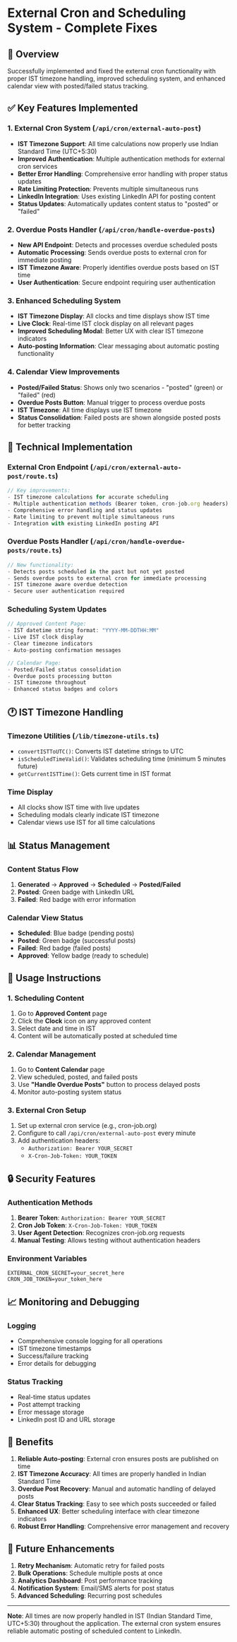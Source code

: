 # External Cron and Scheduling System - Complete Fixes

## 🎯 Overview

Successfully implemented and fixed the external cron functionality with proper IST timezone handling, improved scheduling system, and enhanced calendar view with posted/failed status tracking.

## ✅ Key Features Implemented

### 1. **External Cron System** (`/api/cron/external-auto-post`)
- **IST Timezone Support**: All time calculations now properly use Indian Standard Time (UTC+5:30)
- **Improved Authentication**: Multiple authentication methods for external cron services
- **Better Error Handling**: Comprehensive error handling with proper status updates
- **Rate Limiting Protection**: Prevents multiple simultaneous runs
- **LinkedIn Integration**: Uses existing LinkedIn API for posting content
- **Status Updates**: Automatically updates content status to "posted" or "failed"

### 2. **Overdue Posts Handler** (`/api/cron/handle-overdue-posts`)
- **New API Endpoint**: Detects and processes overdue scheduled posts
- **Automatic Processing**: Sends overdue posts to external cron for immediate posting
- **IST Timezone Aware**: Properly identifies overdue posts based on IST time
- **User Authentication**: Secure endpoint requiring user authentication

### 3. **Enhanced Scheduling System**
- **IST Timezone Display**: All clocks and time displays show IST time
- **Live Clock**: Real-time IST clock display on all relevant pages
- **Improved Scheduling Modal**: Better UX with clear IST timezone indicators
- **Auto-posting Information**: Clear messaging about automatic posting functionality

### 4. **Calendar View Improvements**
- **Posted/Failed Status**: Shows only two scenarios - "posted" (green) or "failed" (red)
- **Overdue Posts Button**: Manual trigger to process overdue posts
- **IST Timezone**: All time displays use IST timezone
- **Status Consolidation**: Failed posts are shown alongside posted posts for better tracking

## 🔧 Technical Implementation

### External Cron Endpoint (`/api/cron/external-auto-post/route.ts`)

```typescript
// Key improvements:
- IST timezone calculations for accurate scheduling
- Multiple authentication methods (Bearer token, cron-job.org headers)
- Comprehensive error handling and status updates
- Rate limiting to prevent multiple simultaneous runs
- Integration with existing LinkedIn posting API
```

### Overdue Posts Handler (`/api/cron/handle-overdue-posts/route.ts`)

```typescript
// New functionality:
- Detects posts scheduled in the past but not yet posted
- Sends overdue posts to external cron for immediate processing
- IST timezone aware overdue detection
- Secure user authentication required
```

### Scheduling System Updates

```typescript
// Approved Content Page:
- IST datetime string format: "YYYY-MM-DDTHH:MM"
- Live IST clock display
- Clear timezone indicators
- Auto-posting confirmation messages

// Calendar Page:
- Posted/Failed status consolidation
- Overdue posts processing button
- IST timezone throughout
- Enhanced status badges and colors
```

## 🕐 IST Timezone Handling

### Timezone Utilities (`/lib/timezone-utils.ts`)
- `convertISTToUTC()`: Converts IST datetime strings to UTC
- `isScheduledTimeValid()`: Validates scheduling time (minimum 5 minutes future)
- `getCurrentISTTime()`: Gets current time in IST format

### Time Display
- All clocks show IST time with live updates
- Scheduling modals clearly indicate IST timezone
- Calendar views use IST for all time calculations

## 📊 Status Management

### Content Status Flow
1. **Generated** → **Approved** → **Scheduled** → **Posted/Failed**
2. **Posted**: Green badge with LinkedIn URL
3. **Failed**: Red badge with error information

### Calendar View Status
- **Scheduled**: Blue badge (pending posts)
- **Posted**: Green badge (successful posts)
- **Failed**: Red badge (failed posts)
- **Approved**: Yellow badge (ready to schedule)

## 🚀 Usage Instructions

### 1. Scheduling Content
1. Go to **Approved Content** page
2. Click the **Clock** icon on any approved content
3. Select date and time in IST
4. Content will be automatically posted at scheduled time

### 2. Calendar Management
1. Go to **Content Calendar** page
2. View scheduled, posted, and failed posts
3. Use **"Handle Overdue Posts"** button to process delayed posts
4. Monitor auto-posting system status

### 3. External Cron Setup
1. Set up external cron service (e.g., cron-job.org)
2. Configure to call `/api/cron/external-auto-post` every minute
3. Add authentication headers:
   - `Authorization: Bearer YOUR_SECRET`
   - `X-Cron-Job-Token: YOUR_TOKEN`

## 🔒 Security Features

### Authentication Methods
1. **Bearer Token**: `Authorization: Bearer YOUR_SECRET`
2. **Cron Job Token**: `X-Cron-Job-Token: YOUR_TOKEN`
3. **User Agent Detection**: Recognizes cron-job.org requests
4. **Manual Testing**: Allows testing without authentication headers

### Environment Variables
```env
EXTERNAL_CRON_SECRET=your_secret_here
CRON_JOB_TOKEN=your_token_here
```

## 📈 Monitoring and Debugging

### Logging
- Comprehensive console logging for all operations
- IST timezone timestamps
- Success/failure tracking
- Error details for debugging

### Status Tracking
- Real-time status updates
- Post attempt tracking
- Error message storage
- LinkedIn post ID and URL storage

## 🎉 Benefits

1. **Reliable Auto-posting**: External cron ensures posts are published on time
2. **IST Timezone Accuracy**: All times are properly handled in Indian Standard Time
3. **Overdue Post Recovery**: Manual and automatic handling of delayed posts
4. **Clear Status Tracking**: Easy to see which posts succeeded or failed
5. **Enhanced UX**: Better scheduling interface with clear timezone indicators
6. **Robust Error Handling**: Comprehensive error management and recovery

## 🔄 Future Enhancements

1. **Retry Mechanism**: Automatic retry for failed posts
2. **Bulk Operations**: Schedule multiple posts at once
3. **Analytics Dashboard**: Post performance tracking
4. **Notification System**: Email/SMS alerts for post status
5. **Advanced Scheduling**: Recurring post schedules

---

**Note**: All times are now properly handled in IST (Indian Standard Time, UTC+5:30) throughout the application. The external cron system ensures reliable automatic posting of scheduled content to LinkedIn.
